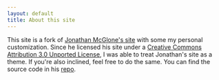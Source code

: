 ```yaml
---
layout: default
title: About this site
---
```


This site is a fork of [Jonathan McGlone's site][jm] with some my personal customization. Since he licensed his site under a [Creative Commons Attribution 3.0 Unported License][ccaul], I was able to treat Jonathan's site as a theme. If you're also inclined, feel free to do the same. You can find the source code in his [repo].

[repo]: https://github.com/jmcglone
[jm]: http://jmcglone.com/
[ccaul]: http://creativecommons.org/licenses/by/3.0/deed.en_US